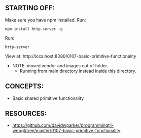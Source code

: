 ## STARTING OFF:

Make sure you have npm installed.
Run:
```
npm install http-server -g
```

Run:
```
http-server
```

View at: http://localhost:8080/0107-basic-primitive-functionality

* NOTE: moved vendor and images out of folder.
  * Running from main directory instead inside this directory.

## CONCEPTS:

* Basic shared primitive functionality

## RESOURCES:

* https://github.com/davidwparker/programmingtil-webgl/tree/master/0107-basic-primitive-functionality
